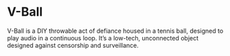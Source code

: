 # V-Ball
V-Ball is a DIY throwable act of defiance housed in a tennis ball, designed to play audio in a continuous loop. It’s a low-tech, unconnected object designed against censorship and surveillance.
